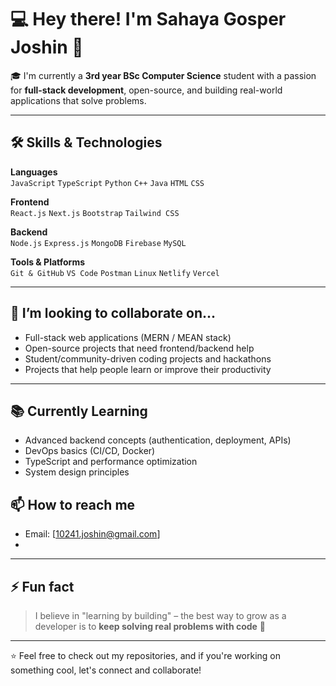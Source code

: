 # 💻 Hey there! I'm Sahaya Gosper Joshin 👋

🎓 I'm currently a **3rd year BSc Computer Science** student with a passion for **full-stack development**, open-source, and building real-world applications that solve problems.

---

## 🛠️ Skills & Technologies

**Languages**  
`JavaScript` `TypeScript` `Python` `C++` `Java` `HTML` `CSS`

**Frontend**  
`React.js` `Next.js` `Bootstrap` `Tailwind CSS`

**Backend**  
`Node.js` `Express.js` `MongoDB` `Firebase` `MySQL`

**Tools & Platforms**  
`Git & GitHub` `VS Code` `Postman` `Linux` `Netlify` `Vercel`

---

## 💞️ I’m looking to collaborate on...

- Full-stack web applications (MERN / MEAN stack)
- Open-source projects that need frontend/backend help
- Student/community-driven coding projects and hackathons
- Projects that help people learn or improve their productivity

---

## 📚 Currently Learning

- Advanced backend concepts (authentication, deployment, APIs)
- DevOps basics (CI/CD, Docker)
- TypeScript and performance optimization
- System design principles

## 📫 How to reach me

- Email: [10241.joshin@gmail.com]
- 

---

## ⚡ Fun fact

> I believe in "learning by building" – the best way to grow as a developer is to **keep solving real problems with code** 🚀

---

⭐️ Feel free to check out my repositories, and if you're working on something cool, let's connect and collaborate!


  

<!---
joshin-707/joshin-707 is a ✨ special ✨ repository because its `README.md` (this file) appears on your GitHub profile.
You can click the Preview link to take a look at your changes.
--->
